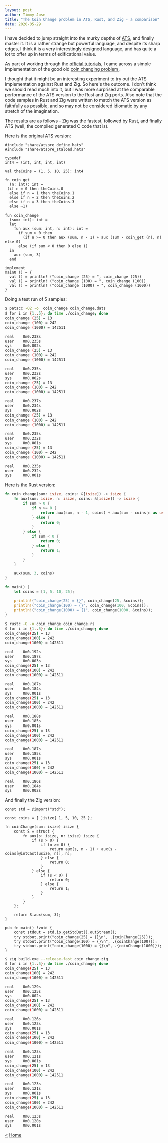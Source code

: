 ```yaml
---
layout: post
author: Timmy Jose
title: "The Coin Change problem in ATS, Rust, and Zig - a comparison"
date: 2020-05-29
---
```


I have decided to jump straight into the murky depths of [ATS](http://www.ats-lang.org/), and finally master it. It is a rather strange but powerful language, and despite its
sharp edges, I think it is a very interestingly designed language, and has quite a lot to offer up in terms of edificational value.

As part of working through the [official tutorials](http://ats-lang.sourceforge.net/DOCUMENT/INT2PROGINATS/HTML/book1.html), I came across a simple implementation of the
good old [coin changing problem ](http://ats-lang.sourceforge.net/DOCUMENT/INT2PROGINATS/HTML/x597.html).

I thought that it might be an interesting experiment to try out the ATS implementation against Rust and Zig. So here's the outcome. I don't think we should read much into it,
but I was more surprised at the comparable performance of the ATS version to the Rust and Zig ports. Also note that the code samples in Rust and Zig were written to match
the ATS version as faithfully as possible, and so may not be considered idiomatic by any stretch of the imagination.

The results are as follows - Zig was the fastest, followed by Rust, and finally ATS (well, the compiled generated C code that is).

Here is the original ATS version:

```
#include "share/atspre_define.hats"
#include "share/atspre_staload.hats"

typedef
int4 = (int, int, int, int)

val theCoins = (1, 5, 10, 25): int4

fn coin_get
  (n: int): int = 
 (if n = 0 then theCoins.0
  else if n = 1 then theCoins.1
  else if n = 2 then theCoins.2
  else if n = 3 then theCoins.3
  else ~1)

fun coin_change
  (sum: int): int =
  let
    fun aux (sum: int, n: int): int = 
      if sum > 0 then
        (if n >= 0 then aux (sum, n - 1) + aux (sum - coin_get (n), n) else 0)
      else (if sum < 0 then 0 else 1)
  in
    aux (sum, 3)
  end

implement 
main0 () = {
  val () = println! ("coin_change (25) = ", coin_change (25))
  val () = println! ("coin_change (100) = ", coin_change (100))
  val () = println! ("coin_change (1000) = ", coin_change (1000))
}

```

Doing a test run of 5 samples:

```bash
$ patscc -O2 -o  coin_change coin_change.dats
$ for i in {1..5}; do time ./coin_change; done
coin_change (25) = 13
coin_change (100) = 242
coin_change (1000) = 142511

real    0m0.238s
user    0m0.235s
sys     0m0.002s
coin_change (25) = 13
coin_change (100) = 242
coin_change (1000) = 142511

real    0m0.235s
user    0m0.232s
sys     0m0.002s
coin_change (25) = 13
coin_change (100) = 242
coin_change (1000) = 142511

real    0m0.237s
user    0m0.234s
sys     0m0.002s
coin_change (25) = 13
coin_change (100) = 242
coin_change (1000) = 142511

real    0m0.235s
user    0m0.232s
sys     0m0.001s
coin_change (25) = 13
coin_change (100) = 242
coin_change (1000) = 142511

real    0m0.235s
user    0m0.232s
sys     0m0.001s
```

Here is the Rust version:

```rust
fn coin_change(sum: isize, coins: &[isize]) -> isize {
    fn aux(sum: isize, n: isize, coins: &[isize]) -> isize {
        if sum > 0 {
            if n >= 0 {
                return aux(sum, n - 1, coins) + aux(sum - coins[n as usize], n, coins);
            } else {
                return 0;
            }
        } else {
            if sum < 0 {
                return 0;
            } else {
                return 1;
            }
        }
    }

    aux(sum, 3, coins)
}

fn main() {
    let coins = [1, 5, 10, 25];

    println!("coin_change(25) = {}", coin_change(25, &coins));
    println!("coin_change(100) = {}", coin_change(100, &coins));
    println!("coin_change(1000) = {}", coin_change(1000, &coins));
}

```

```bash
$ rustc -O -o coin_change coin_change.rs
$ for i in {1..5}; do time ./coin_change; done
coin_change(25) = 13
coin_change(100) = 242
coin_change(1000) = 142511

real    0m0.192s
user    0m0.187s
sys     0m0.003s
coin_change(25) = 13
coin_change(100) = 242
coin_change(1000) = 142511

real    0m0.187s
user    0m0.184s
sys     0m0.001s
coin_change(25) = 13
coin_change(100) = 242
coin_change(1000) = 142511

real    0m0.188s
user    0m0.185s
sys     0m0.001s
coin_change(25) = 13
coin_change(100) = 242
coin_change(1000) = 142511

real    0m0.187s
user    0m0.185s
sys     0m0.001s
coin_change(25) = 13
coin_change(100) = 242
coin_change(1000) = 142511

real    0m0.186s
user    0m0.184s
sys     0m0.002s

```

And finally the Zig version:

```
const std = @import("std");

const coins = [_]isize{ 1, 5, 10, 25 };

fn coinChange(sum: isize) isize {
    const S = struct {
        fn aux(s: isize, n: isize) isize {
            if (s > 0) {
                if (n >= 0) {
                    return aux(s, n - 1) + aux(s - coins[@intCast(usize, n)], n);
                } else {
                    return 0;
                }
            } else {
                if (s < 0) {
                    return 0;
                } else {
                    return 1;
                }
            }
        }
    };

    return S.aux(sum, 3);
}

pub fn main() !void {
    const stdout = std.io.getStdOut().outStream();
    try stdout.print("coin_change(25) = {}\n", .{coinChange(25)});
    try stdout.print("coin_change(100) = {}\n", .{coinChange(100)});
    try stdout.print("coin_change(1000) = {}\n", .{coinChange(1000)});
}

```

```bash
$ zig build-exe --release-fast coin_change.zig
$ for i in {1..5}; do time ./coin_change; done
coin_change(25) = 13
coin_change(100) = 242
coin_change(1000) = 142511

real    0m0.129s
user    0m0.125s
sys     0m0.002s
coin_change(25) = 13
coin_change(100) = 242
coin_change(1000) = 142511

real    0m0.126s
user    0m0.123s
sys     0m0.001s
coin_change(25) = 13
coin_change(100) = 242
coin_change(1000) = 142511

real    0m0.123s
user    0m0.121s
sys     0m0.001s
coin_change(25) = 13
coin_change(100) = 242
coin_change(1000) = 142511

real    0m0.123s
user    0m0.121s
sys     0m0.001s
coin_change(25) = 13
coin_change(100) = 242
coin_change(1000) = 142511

real    0m0.123s
user    0m0.120s
sys     0m0.001s
```

[<](2020-05-29-expr-eval-in-zig)
[Home](/index.html)

